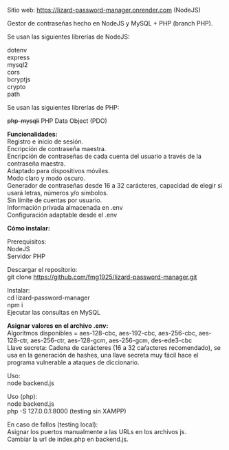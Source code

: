 Sitio web: https://lizard-password-manager.onrender.com (NodeJS)

Gestor de contraseñas hecho en NodeJS y MySQL + PHP (branch PHP).

Se usan las siguientes librerías de NodeJS:

dotenv\
express\
mysql2\
cors\
bcryptjs\
crypto\
path

Se usan las siguientes librerías de PHP:

~~php-mysqli~~ PHP Data Object (PDO)

**Funcionalidades:**\
Registro e inicio de sesión.\
Encripción de contraseña maestra.\
Encripción de contraseñas de cada cuenta del usuario a través de la contraseña maestra.\
Adaptado para dispositivos móviles.\
Modo claro y modo oscuro.\
Generador de contraseñas desde 16 a 32 carácteres, capacidad de elegir si usará letras, números y/o símbolos.\
Sin límite de cuentas por usuario.\
Información privada almacenada en .env\
Configuración adaptable desde el .env

**Cómo instalar:**

Prerequisitos:\
NodeJS\
Servidor PHP

Descargar el repositorio:\
git clone https://github.com/fmg1925/lizard-password-manager.git

Instalar:\
cd lizard-password-manager\
npm i\
Ejecutar las consultas en MySQL

**Asignar valores en el archivo .env:**\
Algoritmos disponibles = aes-128-cbc, aes-192-cbc, aes-256-cbc, aes-128-ctr, aes-256-ctr, aes-128-gcm, aes-256-gcm, des-ede3-cbc\
Llave secreta: Cadena de carácteres (16 a 32 caŕacteres recomendado), se usa en la generación de hashes, una llave secreta muy fácil hace el programa vulnerable a ataques de diccionario.

Uso:\
node backend.js

Uso (php):\
node backend.js\
php -S 127.0.0.1:8000 (testing sin XAMPP)

En caso de fallos (testing local):\
Asignar los puertos manualmente a las URLs en los archivos js.\
Cambiar la url de index.php en backend.js.
